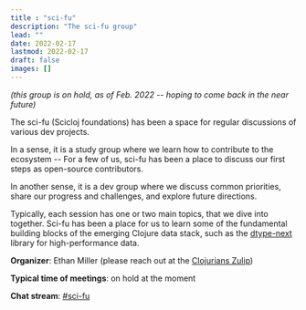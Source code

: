 ```yaml
---
title : "sci-fu"
description: "The sci-fu group"
lead: ""
date: 2022-02-17
lastmod: 2022-02-17
draft: false
images: []
---
```

*(this group is on hold, as of Feb. 2022 -- hoping to come back in the near future)*

The sci-fu (Scicloj foundations) has been a space for regular discussions of various dev projects.

In a sense, it is a study group where we learn how to contribute to the ecosystem -- For a few of us, sci-fu has been a place to discuss our first steps as open-source contributors.

In another sense, it is a dev group where we discuss common priorities, share our progress and challenges, and explore future directions. 

Typically, each session has one or two main topics, that we dive into together. Sci-fu has been a place for us to learn some of the fundamental building blocks of the emerging Clojure data stack, such as the [dtype-next](https://github.com/cnuernber/dtype-next) library for high-performance data.

**Organizer**: Ethan Miller (please reach out at the [Clojurians Zulip](https://clojurians.zulipchat.com/))

**Typical time of meetings**: on hold at the moment

**Chat stream**: [#sci-fu](https://clojurians.zulipchat.com/#narrow/stream/265544-sci-fu)
